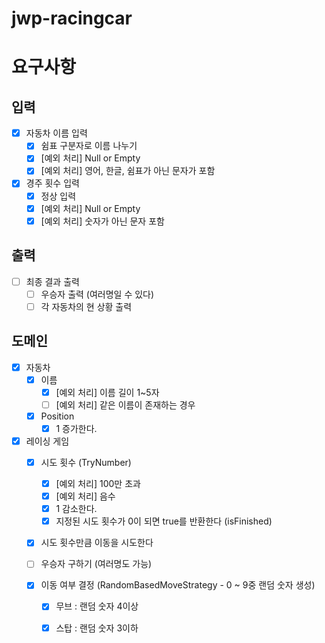# jwp-racingcar

# 요구사항

## 입력
- [x] 자동차 이름 입력
  - [x] 쉼표 구분자로 이름 나누기
  - [x] [예외 처리] Null or Empty
  - [x] [예외 처리] 영어, 한글, 쉼표가 아닌 문자가 포함

- [x] 경주 횟수 입력
    - [x] 정상 입력
    - [x] [예외 처리] Null or Empty
    - [x] [예외 처리] 숫자가 아닌 문자 포함

## 출력
- [ ] 최종 결과 출력
  - [ ] 우승자 출력 (여러명일 수 있다)
  - [ ] 각 자동차의 현 상황 출력

## 도메인
- [x] 자동차
  - [x] 이름
    - [x] [예외 처리] 이름 길이 1~5자
    - [ ] [예외 처리] 같은 이름이 존재하는 경우
  - [x] Position
    - [x] 1 증가한다.

- [x] 레이싱 게임
  - [x] 시도 횟수 (TryNumber)
    - [x] [예외 처리] 100만 초과
    - [x] [예외 처리] 음수
    - [x] 1 감소한다.
    - [x] 지정된 시도 횟수가 0이 되면 true를 반환한다 (isFinished)
  - [x] 시도 횟수만큼 이동을 시도한다
  - [ ] 우승자 구하기 (여러명도 가능)

  - [x] 이동 여부 결정 (RandomBasedMoveStrategy - 0 ~ 9중 랜덤 숫자 생성)
    - [x] 무브 : 랜덤 숫자 4이상
    - [x] 스탑 : 랜덤 숫자 3이하

